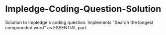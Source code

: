 # Impledge-Coding-Question-Solution
Solution to Impledge's coding question. Implements "Search the longest compounded word" as ESSENTIAL part.
